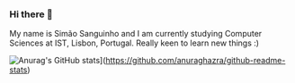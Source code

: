 ### Hi there 👋

My name is Simão Sanguinho and I am currently studying Computer Sciences at IST, Lisbon, Portugal.
Really keen to learn new things :)

![Anurag's GitHub stats](https://github-readme-stats.vercel.app/api?username=simaosanguinho)](https://github.com/anuraghazra/github-readme-stats)
